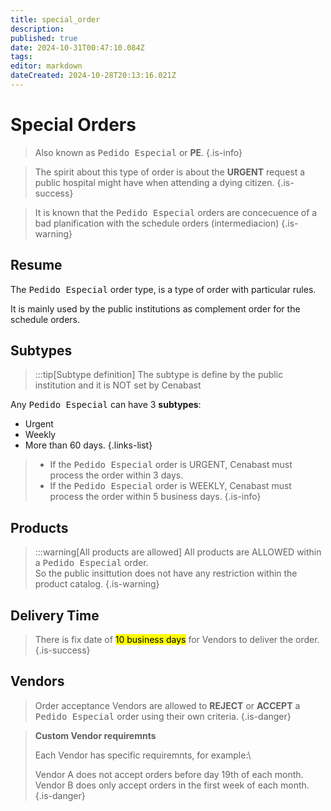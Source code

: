 ```yaml
---
title: special_order
description: 
published: true
date: 2024-10-31T00:47:10.084Z
tags: 
editor: markdown
dateCreated: 2024-10-28T20:13:16.021Z
---
```


# Special Orders 

> Also known as <kbd>Pedido Especial</kbd> or **PE**.
{.is-info}


> The spirit about this type of order is about the **URGENT** request a public hospital might have when attending a dying citizen.
{.is-success}


> It is known that the <kbd>Pedido Especial</kbd> orders are concecuence of a bad planification with the schedule orders (intermediacion)
{.is-warning}


## Resume

The <kbd>Pedido Especial</kbd> order type, is a type of order with particular rules.

It is mainly used by the public institutions as complement order for the schedule orders.

## Subtypes

> :::tip[Subtype definition]
> The subtype is define by the public institution and it is NOT set by Cenabast

Any <kbd>Pedido Especial</kbd> can have 3 **subtypes**:

- Urgent
- Weekly
- More than 60 days.
{.links-list}


> - If the <kbd>Pedido Especial</kbd> order is URGENT, Cenabast must process the order within 3 days.
> - If the <kbd>Pedido Especial</kbd> order is WEEKLY, Cenabast must process the order within 5 business days.
{.is-info}


## Products

> :::warning[All products are allowed]
> All products are ALLOWED within a <kbd>Pedido Especial</kbd> order.\
> So the public insittution does not have any restriction within the product catalog. 
{.is-warning}


## Delivery Time


> There is fix date of <mark>10 business days</mark> for Vendors to deliver the order.
{.is-success}


## Vendors

> Order acceptance
> Vendors are allowed to **REJECT** or **ACCEPT** a <kbd>Pedido Especial</kbd> order using their own criteria. 
{.is-danger}


> **Custom Vendor requiremnts**
>
> Each Vendor has specific requiremnts, for example:\
> 
> Vendor A does not accept orders before day 19th of each month.
> Vendor B does only accept orders in the first week of each month.
{.is-danger}
